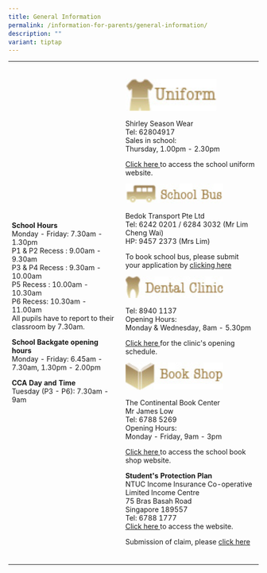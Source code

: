```yaml
---
title: General Information
permalink: /information-for-parents/general-information/
description: ""
variant: tiptap
---
```

<table style="minWidth: 50px">
<colgroup>
<col>
<col>
</colgroup>
<tbody>
<tr>
<td rowspan="1" colspan="1">
<p></p>
</td>
<td rowspan="1" colspan="1">
<p></p>
</td>
</tr>
<tr>
<td rowspan="1" colspan="1">
<p><strong>School Hours</strong>
<br>Monday - Friday: 7.30am - 1.30pm
<br>P1 &amp; P2 Recess : 9.00am - 9.30am
<br>P3 &amp; P4 Recess : 9.30am - 10.00am
<br>P5 Recess : 10.00am - 10.30am
<br>P6 Recess: 10.30am - 11.00am&nbsp;
<br>All pupils have to report to their classroom by 7.30am.</p>
<p><strong>School Backgate opening hours<br></strong>Monday - Friday: 6.45am
- 7.30am, 1.30pm - 2.00pm</p>
<p><strong>CCA Day and Time<br></strong>Tuesday (P3 - P6): 7.30am - 9am</p>
<p></p>
<p></p>
</td>
<td rowspan="1" colspan="1">
<p></p>
<div class="isomer-image-wrapper">
<img style="width: 70%;" height="auto" width="100%" src="/images/gi1.jpeg">
</div>
<p>Shirley Season Wear
<br>Tel: 62804917
<br>Sales in school:
<br>Thursday, 1.00pm - 2.30pm</p>
<p><a href="https://www.shirleyuni.com/product-category/chongzheng-primary-school/" rel="noopener" target="_blank">Click here </a>to
access the school uniform website.</p>
<p></p>
<div class="isomer-image-wrapper">
<img style="width: 75%;" height="auto" width="100%" src="/images/gi2.jpeg">
</div>
<p>Bedok Transport Pte Ltd
<br>Tel: 6242 0201 / 6284 3032 (Mr Lim Cheng Wai)
<br>HP: 9457 2373 (Mrs Lim)</p>
<p>To book school bus, please submit your application by <a href="https://www.bedoktransport.com/bedok_transport/register" rel="noopener" target="_blank">clicking here</a>
</p>
<p></p>
<div class="isomer-image-wrapper">
<img style="width: 75%;" height="auto" width="100%" src="/images/gi3.jpeg">
</div>
<p>Tel:&nbsp;8940 1137
<br>Opening Hours:
<br>Monday &amp; Wednesday, 8am - 5.30pm</p>
<p><a href="https://go.gov.sg/dental-clinic-opening-schedule" rel="noopener" target="_blank">Click here </a>for
the clinic's opening schedule.</p>
<p></p>
<div class="isomer-image-wrapper">
<img style="width: 75%;" height="auto" width="100%" src="/images/gi4.jpeg">
</div>
<p>The Continental Book Center
<br>Mr James Low
<br>Tel: 6788 5269
<br>Opening Hours:
<br>Monday - Friday, 9am - 3pm</p>
<p><a href="https://thecontinental.sg/" rel="noopener" target="_blank">Click here </a>to
access the school book shop website.</p>
<p></p>
<p><strong>Student's Protection Plan<br></strong>NTUC Income Insurance Co-operative
Limited Income Centre
<br>75 Bras Basah Road
<br>Singapore 189557
<br>Tel: 6788 1777
<br><a href="https://www.income.com.sg/studentgpa" rel="noopener" target="_blank">Click here </a>to
access the website.</p>
<p></p>
<p>Submission of claim, please <a href="https://studentgpa.incomegroupins.com.sg/" rel="noopener" target="_blank">click here</a>
</p>
<p></p>
<p></p>
<p></p>
</td>
</tr>
<tr>
<td rowspan="1" colspan="1">
<p></p>
</td>
<td rowspan="1" colspan="1">
<p></p>
</td>
</tr>
</tbody>
</table>
<p></p>